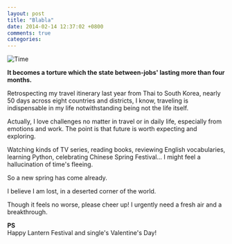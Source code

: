 ```yaml
---
layout: post
title: "Blabla"
date: 2014-02-14 12:37:02 +0800
comments: true
categories: 
---
```


![Time](http://d.hiphotos.bdimg.com/album/s%3D550%3Bq%3D90%3Bc%3Dxiangce%2C100%2C100/sign=58f8ae73a38b87d65442ab1a37335905/8601a18b87d6277f75cb2e7a2a381f30e824fc93.jpg?referer=cb406f510bf79052b608730e3c71&x=.jpg)  
  
**It becomes a torture which the state between-jobs' lasting more than four months.**  
  
Retrospecting my travel itinerary last year from Thai to South Korea, nearly 50 days across eight countries and districts, I know, traveling is indispensable in my life notwithstanding being not the life itself.<!--more-->   

Actually, I love challenges no matter in travel or in daily life, especially from emotions and work. The point is that future is worth expecting and exploring.
  
Watching kinds of TV series, reading books, reviewing English vocabularies, learning Python, celebrating Chinese Spring Festival... I might feel a hallucination of time's fleeing.  

So a new spring has come already.  

I believe I am lost, in a deserted corner of the world.  

Though it feels no worse, please cheer up! I urgently need a fresh air and a breakthrough.  
  
**PS**  
Happy Lantern Festival and single's Valentine's Day!
